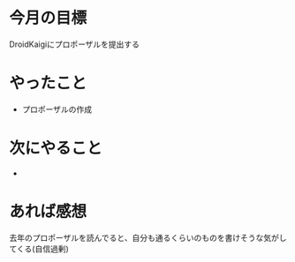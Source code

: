 # 今月の目標
DroidKaigiにプロポーザルを提出する
# やったこと
* プロポーザルの作成
# 次にやること
* 
# あれば感想
去年のプロポーザルを読んでると、自分も通るくらいのものを書けそうな気がしてくる(自信過剰)
